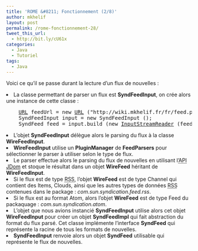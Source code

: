 ```yaml
---
title: 'ROME &#8211; Fonctionnement (2/8)'
author: mkhelif
layout: post
permalink: /rome-fonctionnement-28/
tweet_this_url:
  - http://bit.ly/cU61x
categories:
  - Java
  - Tutoriel
tags:
  - Java
---
```

<p class="level1">
  <!--more-->Voici ce qu&#8217;il se passe durant la lecture d&#8217;un flux de nouvelles :
</p>

<li class="level1">
  La classe permettant de parser un flux est <strong>SyndFeedInput</strong>, on crée alors une instance de cette classe : <pre class="code java">    <a href="http://www.google.com/search?hl=en&q=allinurl%3AURL+java.sun.com&bntI=I%27m%20Feeling%20Lucky"><span class="kw3">URL</span></a> feedUrl = <span class="kw2">new</span> <a href="http://www.google.com/search?hl=en&q=allinurl%3AURL+java.sun.com&bntI=I%27m%20Feeling%20Lucky"><span class="kw3">URL</span></a> <span class="br0">(</span><span class="st0">"http://wiki.mkhelif.fr/fr/feed.php"</span><span class="br0">)</span>;
    SyndFeedInput input = <span class="kw2">new</span> SyndFeedInput <span class="br0">(</span><span class="br0">)</span>;
    SyndFeed feed = input.<span class="me1">build</span> <span class="br0">(</span><span class="kw2">new</span> <a href="http://www.google.com/search?hl=en&q=allinurl%3AInputStreamReader+java.sun.com&bntI=I%27m%20Feeling%20Lucky"><span class="kw3">InputStreamReader</span></a> <span class="br0">(</span>feedUrl.<span class="me1">openStream</span> <span class="br0">(</span><span class="br0">)</span><span class="br0">)</span><span class="br0">)</span>;</pre>
</li>

<li class="level1">
  L&#8217;objet <strong>SyndFeedInput</strong> délègue alors le parsing du flux à la classe <strong>WireFeedInput</strong>.
</li>
<li class="level1">
  <strong>WireFeedInput</strong> utilise un <strong>PluginManager</strong> de <strong>FeedParsers</strong> pour sélectionner le parser à utiliser selon le type de flux.
</li>
<li class="level1">
  Le parser effectue alors le parsing du flux de nouvelles en utilisant l&#8217;<acronym title="Application Programming Interface">API</acronym> <a href="http://www.jdom.org/" class="urlextern" title="http://www.jdom.org/" rel="nofollow">JDom</a> et stoque le résultat dans un objet <strong>WireFeed</strong> héritant de <strong>WireFeedInput</strong>.
</li>
<li class="level1">
  Si le flux est de type <acronym title="Rich Site Summary">RSS</acronym>, l&#8217;objet <strong>WireFeed</strong> est de type Channel qui contient des Items, Clouds, ainsi que les autres types de données <acronym title="Rich Site Summary">RSS</acronym> contenues dans le package : <em>com.sun.syndication.feed.rss</em>.
</li>
<li class="level1">
  Si le flux est au format Atom, alors l&#8217;objet <strong>WireFeed</strong> est de type Feed du packaquage : <em>com.sun.syndication.atom</em>.
</li>
<li class="level1">
  L&#8217;objet que nous avions instancié <strong>SyndFeedInput</strong> utilise alors cet objet <strong>WireFeedInput</strong> pour créer un objet <strong>SyndFeedImpl</strong> qui fait abstraction du format du flux parsé. Cet classe implémente l&#8217;interface <strong>SyndFeed</strong> qui représente la racine de tous les formats de nouvelles.
</li>
<li class="level1">
  <strong>SyndFeedInput</strong> renvoie alors un objet <strong>SyndFeed</strong> utilisable qui représente le flux de nouvelles.
</li>

